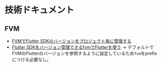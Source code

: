 # 技術ドキュメント

## FVM
- [FVMでFlutter SDKのバージョンをプロジェクト毎に管理する](https://zenn.dev/altiveinc/articles/flutter-version-management)
- [Flutter SDKをバージョン管理できるfvmでFlutterを使う](https://zenn.dev/welchi/articles/d8f120adeebc7a85ed17)
→ デフォルトでFVMのFlutterのバージョンを参照するように設定しているため`fvm`をprefixにつける必要なし。
